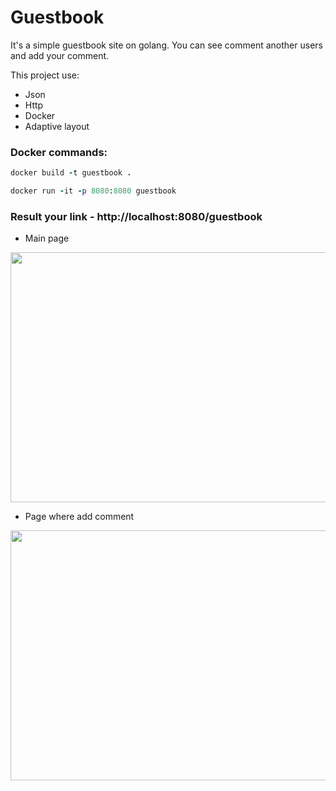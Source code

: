 # Guestbook
 It's a simple guestbook site on golang. You can see comment another users and add your comment.
 
 This project use:
 - Json
 - Http
 - Docker
 - Adaptive layout 

### Docker commands: 

 ```ruby
docker build -t guestbook .
```
```ruby
docker run -it -p 8080:8080 guestbook
```
### Result your link - http://localhost:8080/guestbook
- Main page
<img src="https://user-images.githubusercontent.com/65452318/270790128-41107b70-4755-4075-a9ef-45b18a058845.png" width="578" height="400"/>

- Page where add comment
<img src="https://user-images.githubusercontent.com/65452318/270790224-41fb874d-7e87-4b81-bc56-44d13366679a.png" width="578" height="400"/>
